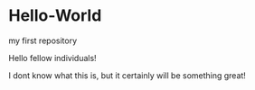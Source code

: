 # Hello-World
my first repository

Hello fellow individuals!

I dont know what this is, but it certainly will be something great!
